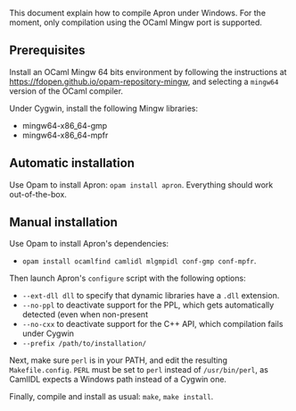 This document explain how to compile Apron under Windows.
For the moment, only compilation using the OCaml Mingw port is supported.

## Prerequisites

Install an OCaml Mingw 64 bits environment by following the instructions at
https://fdopen.github.io/opam-repository-mingw, and selecting
a `mingw64` version of the OCaml compiler.

Under Cygwin, install the following Mingw libraries:
* mingw64-x86_64-gmp
* mingw64-x86_64-mpfr

## Automatic installation

Use Opam to install Apron: `opam install apron`.
Everything should work out-of-the-box.


## Manual installation

Use Opam to install Apron's dependencies:
* `opam install ocamlfind camlidl mlgmpidl conf-gmp conf-mpfr`.

Then launch Apron's `configure` script with the following options:
* `--ext-dll dll` to specify that dynamic libraries have
  a `.dll` extension.
* `--no-ppl` to deactivate support for the PPL, which gets automatically
detected (even when non-present
* `--no-cxx` to deactivate support for the C++ API, which compilation fails
  under Cygwin
* `--prefix /path/to/installation/`

Next, make sure `perl` is in your PATH, and edit the resulting
  `Makefile.config`. `PERL` must be set to `perl` instead of
  `/usr/bin/perl`, as CamlIDL expects a Windows path instead of a Cygwin one.

Finally, compile and install as usual: `make`, `make install`.
